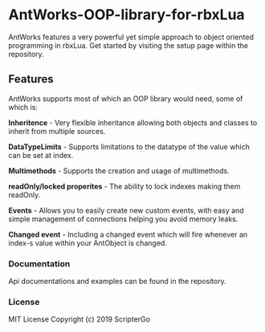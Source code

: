 # AntWorks-OOP-library-for-rbxLua
AntWorks features a very powerful yet simple approach to object oriented programming in rbxLua. Get started by visiting the setup page within the repository.

## Features
AntWorks supports most of which an OOP library would need, some of which is:

**Inheritence** - Very flexible inheritance allowing both objects and classes to inherit from multiple sources.

**DataTypeLimits** - Supports limitations to the datatype of the value which can be set at index.

**Multimethods** - Supports the creation and usage of multimethods.

**readOnly/locked properites** - The ability to lock indexes making them readOnly.

**Events** - Allows you to easily create new custom events, with easy and simple management of connections helping you avoid memory leaks.
 
**Changed event** - Including a changed event which will fire whenever an index-s value within your AntObject is changed.

### Documentation
Api documentations and examples can be found in the repository.

### License
MIT License Copyright (c) 2019 ScripterGo

 
